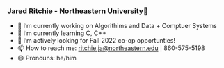 ### Jared Ritchie - Northeastern University👋

<!--
**jritchie02/jritchie02** is a ✨ _special_ ✨ repository because its `README.md` (this file) appears on your GitHub profile.
-->

- 🔭 I’m currently working on Algorithims and Data + Comptuer Systems
- 🌱 I’m currently learning C, C++
- 👯 I’m actively looking for Fall 2022 co-op opportunties!
- 📫 How to reach me: ritchie.ja@northeastern.edu | 860-575-5198
- 😄 Pronouns: he/him
